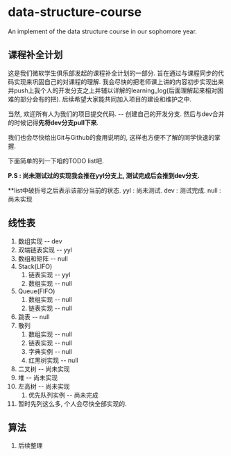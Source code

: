 # data-structure-course
An implement of the data structure course in our sophomore year.

## 课程补全计划

这是我们微软学生俱乐部发起的课程补全计划的一部分. 旨在通过与课程同步的代码实现来巩固自己的对课程的理解. 我会尽快的把老师课上讲的内容初步实现出来并push上我个人的开发分支之上并辅以详解的learning_log(后面理解起来相对困难的部分会有的把). 后续希望大家能共同加入项目的建设和维护之中.

当然, 欢迎所有人为我们的项目提交代码. -- 创建自己的开发分支. 然后与dev合并的时候记得**先将dev分支pull下来**.

我们也会尽快给出Git与Github的食用说明的, 这样也方便不了解的同学快速的掌握.

下面简单的列一下咱的TODO list吧.

**P.S : 尚未测试过的实现我会推在yyl分支上, 测试完成后会推到dev分支.**

**list中破折号之后表示该部分当前的状态. yyl : 尚未测试. dev : 测试完成. null : 尚未实现

## 线性表

1. 数组实现 -- dev
2. 双端链表实现 -- yyl
3. 数组和矩阵 -- null
4. Stack(LIFO)
   1. 链表实现 -- yyl
   2. 数组实现 -- null
5. Queue(FIFO)
   1. 数组实现 -- null
   2. 链表实现 -- null
6. 跳表 -- null
7. 散列
   1. 数组实现 -- null
   2. 链表实现 -- null
   3. 字典实例 -- null
   4. 红黑树实现 -- null
8. 二叉树 -- 尚未实现
9. 堆 -- 尚未实现
10. 左高树 -- 尚未实现
    1. 优先队列实例 -- 尚未完成
11. 暂时先列这么多, 个人会尽快全部实现的.

## 算法

1. 后续整理

